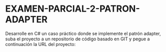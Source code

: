# EXAMEN-PARCIAL-2-PATRON-ADAPTER
Desarrolle en C# un caso práctico donde se implemente el patrón adapter, suba el proyecto a un repositorio de código basado en GIT y pegue a continuación la URL del proyecto:
